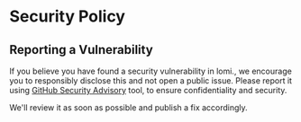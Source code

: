 # Security Policy

## Reporting a Vulnerability

If you believe you have found a security vulnerability in lomi., we encourage you to responsibly disclose this and not open a public issue. Please report it using [GitHub Security Advisory](https://github.com/princemuichkine/lomi./security/advisories/new) tool, to ensure confidentiality and security.

We'll review it as soon as possible and publish a fix accordingly.